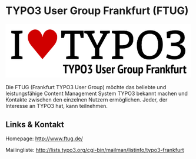 # TYPO3 User Group Frankfurt (FTUG)
![TYPO3 User Group Frankfurt](./ftug.logo.png)

Die FTUG (Frankfurt TYPO3 User Group) möchte das beliebte und leistungsfähige Content Management System
TYPO3 bekannt machen und Kontakte zwischen den einzelnen Nutzern ermöglichen.
Jeder, der Interesse an TYPO3 hat, kann teilnehmen.


## Links &amp; Kontakt

Homepage: <http://www.ftug.de/>







Mailingliste: <http://lists.typo3.org/cgi-bin/mailman/listinfo/typo3-frankfurt>


